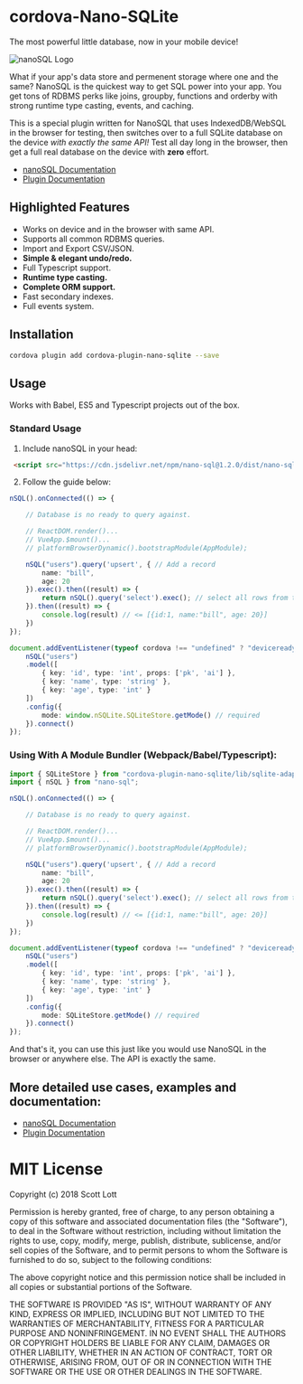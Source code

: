 # cordova-Nano-SQLite

The most powerful little database, now in your mobile device!

<img src="https://raw.githubusercontent.com/ClickSimply/Nano-SQL/master/logo.png" alt="nanoSQL Logo">

What if your app's data store and permenent storage where one and the same?  NanoSQL is the quickest way to get SQL power into your app. You get tons of RDBMS perks like joins, groupby, functions and orderby with strong runtime type casting, events, and caching.  

This is a special plugin written for NanoSQL that uses IndexedDB/WebSQL in the browser for testing, then switches over to a full SQLite database on the device *with exactly the same API!*  Test all day long in the browser, then get a full real database on the device with **zero** effort.

- [nanoSQL Documentation](https://docs.nanosql.io/)
- [Plugin Documentation](https://docs.nanosql.io/adapters/sqlite-cordova/)

## Highlighted Features
- Works on device and in the browser with same API.
- Supports all common RDBMS queries.
- Import and Export CSV/JSON.
- **Simple & elegant undo/redo.**
- Full Typescript support.
- **Runtime type casting.**
- **Complete ORM support.**
- Fast secondary indexes.
- Full events system.


## Installation

```sh
cordova plugin add cordova-plugin-nano-sqlite --save
```

## Usage

Works with Babel, ES5 and Typescript projects out of the box.

### Standard Usage
1. Include nanoSQL in your head:

```html
 <script src="https://cdn.jsdelivr.net/npm/nano-sql@1.2.0/dist/nano-sql.min.js"></script> 
```

2. Follow the guide below:

```ts
nSQL().onConnected(() => {

    // Database is no ready to query against.

    // ReactDOM.render()...
    // VueApp.$mount()...
    // platformBrowserDynamic().bootstrapModule(AppModule);

    nSQL("users").query('upsert', { // Add a record
        name: "bill",
        age: 20
    }).exec().then((result) => {
        return nSQL().query('select').exec(); // select all rows from the current active table
    }).then((result) => {
        console.log(result) // <= [{id:1, name:"bill", age: 20}]
    })
});

document.addEventListener(typeof cordova !== "undefined" ? "deviceready" : "DOMContentLoaded", () => {
    nSQL("users")
    .model([
        { key: 'id', type: 'int', props: ['pk', 'ai'] },
        { key: 'name', type: 'string' },
        { key: 'age', type: 'int' }
    ])
    .config({
        mode: window.nSQLite.SQLiteStore.getMode() // required
    }).connect()
});
```



### Using With A Module Bundler (Webpack/Babel/Typescript):

```ts
import { SQLiteStore } from "cordova-plugin-nano-sqlite/lib/sqlite-adapter";
import { nSQL } from "nano-sql";

nSQL().onConnected(() => {

    // Database is no ready to query against.

    // ReactDOM.render()...
    // VueApp.$mount()...
    // platformBrowserDynamic().bootstrapModule(AppModule);

    nSQL("users").query('upsert', { // Add a record
        name: "bill",
        age: 20
    }).exec().then((result) => {
        return nSQL().query('select').exec(); // select all rows from the current active table
    }).then((result) => {
        console.log(result) // <= [{id:1, name:"bill", age: 20}]
    })
});

document.addEventListener(typeof cordova !== "undefined" ? "deviceready" : "DOMContentLoaded", () => {
    nSQL("users")
    .model([
        { key: 'id', type: 'int', props: ['pk', 'ai'] },
        { key: 'name', type: 'string' },
        { key: 'age', type: 'int' }
    ])
    .config({
        mode: SQLiteStore.getMode() // required
    }).connect()
});
```

And that's it, you can use this just like you would use NanoSQL in the browser or anywhere else.  The API is exactly the same.


## More detailed use cases, examples and documentation: 
- [nanoSQL Documentation](https://docs.nanosql.io/)
- [Plugin Documentation](https://docs.nanosql.io/adapters/sqlite-cordova/)

# MIT License

Copyright (c) 2018 Scott Lott

Permission is hereby granted, free of charge, to any person obtaining a copy
of this software and associated documentation files (the "Software"), to deal
in the Software without restriction, including without limitation the rights
to use, copy, modify, merge, publish, distribute, sublicense, and/or sell
copies of the Software, and to permit persons to whom the Software is
furnished to do so, subject to the following conditions:

The above copyright notice and this permission notice shall be included in all
copies or substantial portions of the Software.

THE SOFTWARE IS PROVIDED "AS IS", WITHOUT WARRANTY OF ANY KIND, EXPRESS OR
IMPLIED, INCLUDING BUT NOT LIMITED TO THE WARRANTIES OF MERCHANTABILITY,
FITNESS FOR A PARTICULAR PURPOSE AND NONINFRINGEMENT. IN NO EVENT SHALL THE
AUTHORS OR COPYRIGHT HOLDERS BE LIABLE FOR ANY CLAIM, DAMAGES OR OTHER
LIABILITY, WHETHER IN AN ACTION OF CONTRACT, TORT OR OTHERWISE, ARISING FROM,
OUT OF OR IN CONNECTION WITH THE SOFTWARE OR THE USE OR OTHER DEALINGS IN THE
SOFTWARE.